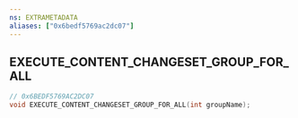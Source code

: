 ```yaml
---
ns: EXTRAMETADATA
aliases: ["0x6bedf5769ac2dc07"]
---
```

## EXECUTE_CONTENT_CHANGESET_GROUP_FOR_ALL

```c
// 0x6BEDF5769AC2DC07
void EXECUTE_CONTENT_CHANGESET_GROUP_FOR_ALL(int groupName);
```
